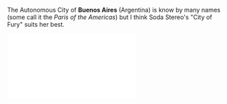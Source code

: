 The Autonomous City of **Buenos Aires** (Argentina) is know by many names (some call it the _Paris of the Americas_) but I think Soda Stereo's "City of Fury" suits her best.

<div class="w-100 aspect-ratio aspect-ratio--16x9">
<iframe class="aspect-ratio--object cover" src="//www.youtube.com/embed/AVEDgT_lG60" frameborder="0" allowfullscreen="1"></iframe>
</div>